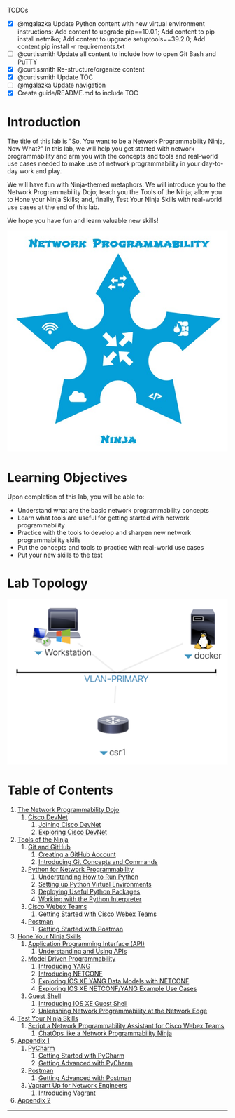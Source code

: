 
TODOs

- [x] @mgalazka Update Python content with new virtual environment instructions; Add content to upgrade pip==10.0.1;
Add content to pip install netmiko; Add content to upgrade setuptools==39.2.0;  Add content pip install -r
requirements.txt
- [ ] @curtissmith Update all content to include how to open Git Bash and PuTTY
- [x] @curtissmith Re-structure/organize content
- [x] @curtissmith Update TOC
- [ ] @mgalazka Update navigation
- [x] Create guide/README.md to include TOC

# Introduction

The title of this lab is "So, You want to be a Network Programmability Ninja, Now What?"  In this lab, we will help 
you get started with network programmability and arm you with the concepts and tools and real-world use cases needed to 
make use of network programmability in your day-to-day work and play.

We will have fun with Ninja-themed metaphors: We will introduce you to the Network Programmability Dojo; teach you 
the Tools of the Ninja; allow you to Hone your Ninja Skills; and, finally, Test Your Ninja Skills with real-world use 
cases at the end of this lab.

We hope you have fun and learn valuable new skills!

![Network Programmability Ninja Star](assets/NetworkProgrammabilityNinjaStar.jpg)

# Learning Objectives

Upon completion of this lab, you will be able to:

* Understand what are the basic network programmability concepts
* Learn what tools are useful for getting started with network programmability
* Practice with the tools to develop and sharpen new network programmability skills
* Put the concepts and tools to practice with real-world use cases
* Put your new skills to the test

# Lab Topology

![Lab Topology](assets/LTRDEV-1100-Topology.png)

# Table of Contents

1. [The Network Programmability Dojo](LTRDEV-1100-01-Dojo.md)
    1. [Cisco DevNet](LTRDEV-1100-01a1-DevNet.md)
        1. [Joining Cisco DevNet](LTRDEV-1100-01a2-DevNet-Ex1.md)
        2. [Exploring Cisco DevNet](LTRDEV-1100-01a3-DevNet-Ex2.md)
2. [Tools of the Ninja](LTRDEV-1100-02-Tools.md)
    1. [Git and GitHub](LTRDEV-1100-02a1-Git.md)
        1. [Creating a GitHub Account](LTRDEV-1100-02a2-Git-Ex1.md)
        2. [Introducing Git Concepts and Commands](LTRDEV-1100-02a3-Git-Ex2.md)
    3. [Python for Network Programmability](LTRDEV-1100-02b1-Python.md)
        1. [Understanding How to Run Python](LTRDEV-1100-02b2-Python-Ex1.md)
        2. [Setting up Python Virtual Environments](LTRDEV-1100-02b3-Python-Ex2.md)
        3. [Deploying Useful Python Packages](LTRDEV-1100-02b4-Python-Ex3.md)
        4. [Working with the Python Interpreter](LTRDEV-1100-02b5-Python-Ex4.md)
    4. [Cisco Webex Teams](LTRDEV-1100-02c1-Teams.md)
        1. [Getting Started with Cisco Webex Teams](LTRDEV-1100-02c2-Teams-Ex1.md)
    5. [Postman](LTRDEV-1100-02d1-Postman.md)
        1. [Getting Started with Postman](LTRDEV-1100-02d2-Postman-Ex1.md)
3. [Hone Your Ninja Skills](LTRDEV-1100-03-Hone.md)
    1. [Application Programming Interface (API)](LTRDEV-1100-03a1-API.md)
        1. [Understanding and Using APIs](LTRDEV-1100-03a2-API-Ex1.md)
    2. [Model Driven Programmability](LTRDEV-1100-03b1-NETCONF.md)
        1. [Introducing YANG](LTRDEV-1100-03b2-NETCONF-Ex1.md)
        2. [Introducing NETCONF](LTRDEV-1100-03b3-NETCONF-Ex2.md)
        3. [Exploring IOS XE YANG Data Models with NETCONF](LTRDEV-1100-03b4-NETCONF-Ex3.md)
        4. [Exploring IOS XE NETCONF/YANG Example Use Cases](LTRDEV-1100-03b5-NETCONF-Ex4.md)
    6. [Guest Shell](LTRDEV-1100-03c1-GuestShell.md)
        1. [Introducing IOS XE Guest Shell](LTRDEV-1100-03c2-GuestShell-Ex1.md)
        2. [Unleashing Network Programmability at the Network Edge](LTRDEV-1100-03c3-GuestShell-Ex2.md)
4. [Test Your Ninja Skills](LTRDEV-1100-04-Test.md)
    1. [Script a Network Programmability Assistant for Cisco Webex Teams](LTRDEV-1100-04a1-NetAssist.md)
        1. [ChatOps like a Network Programmability Ninja](LTRDEV-1100-04a2-NetAssist-Ex1.md)
5. [Appendix 1](LTRDEV-1100-05-Appx1.md)
    1. [PyCharm](LTRDEV-1100-05a1-PyCharm.md)
        1. [Getting Started with PyCharm](LTRDEV-1100-05a2-PyCharm-Ex1.md)
        2. [Getting Advanced with PyCharm](LTRDEV-1100-05a3-PyCharm-Ex2.md)
    2. [Postman](LTRDEV-1100-05b1-Postman.md)
        1. [Getting Advanced with Postman](LTRDEV-1100-05b2-Postman-Ex1.md)
    3. [Vagrant Up for Network Engineers](LTRDEV-1100-05c1-Vagrant.md)
        1. [Introducing Vagrant](LTRDEV-1100-05c2-Vagrant-Ex1.md)
6. [Appendix 2](LTRDEV-1100-06-Appx2.md)

---


